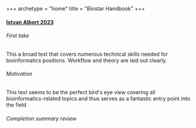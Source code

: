 +++
archetype = "home"
title = "Biostar Handbook"
+++

#### [Istvan Albert 2023](https://www.biostarhandbook.com/)

###### First take

This a broad text that covers numerous technical skills needed for bioinformatics positions. Workflow and theory are laid out clearly.

###### Motivation

This text seems to be the perfect bird's eye view covering all bioinformatics-related topics and thus serves as a fantastic entry point into the field

###### Completion summary review
